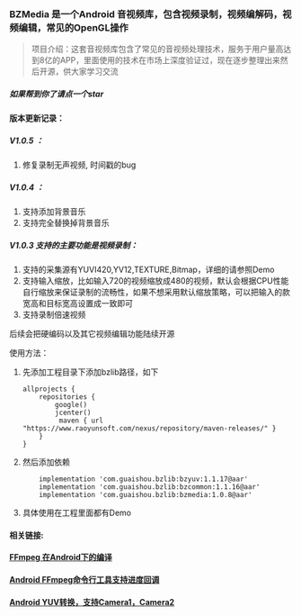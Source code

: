### BZMedia 是一个Android 音视频库，包含视频录制，视频编解码，视频编辑，常见的OpenGL操作

> 项目介绍：这套音视频库包含了常见的音视频处理技术，服务于用户量高达到8亿的APP，里面使用的技术在市场上深度验证过，现在逐步整理出来然后开源，供大家学习交流


##### 如果帮到你了请点一个star

#### 版本更新记录：

##### V1.0.5 ：

1. 修复录制无声视频, 时间戳的bug

##### V1.0.4 ：

1. 支持添加背景音乐
2. 支持完全替换掉背景音乐

##### V1.0.3 支持的主要功能是视频录制：

1. 支持的采集源有YUVI420,YV12,TEXTURE,Bitmap，详细的请参照Demo
2. 支持输入缩放，比如输入720的视频缩放成480的视频，默认会根据CPU性能自行缩放来保证录制的流畅性，如果不想采用默认缩放策略，可以把输入的款宽高和目标宽高设置成一致即可
3. 支持录制倍速视频



后续会把硬编码以及其它视频编辑功能陆续开源



使用方法：

1. 先添加工程目录下添加bzlib路径，如下

   ```
   allprojects {
       repositories {
           google()
           jcenter()
            maven { url "https://www.raoyunsoft.com/nexus/repository/maven-releases/" }
       }
   }
   ```

2. 然后添加依赖

   ```
       implementation 'com.guaishou.bzlib:bzyuv:1.1.17@aar'
       implementation 'com.guaishou.bzlib:bzcommon:1.1.16@aar'
       implementation 'com.guaishou.bzlib:bzmedia:1.0.8@aar'
   ```

3. 具体使用在工程里面都有Demo


#### 相关链接:

#### [FFmpeg 在Android下的编译](https://www.raoyunsoft.com/wordpress/index.php/2020/05/26/ffmpeg-build-android/)

#### [Android FFmpeg命令行工具支持进度回调](https://www.raoyunsoft.com/wordpress/index.php/2020/06/29/bzcmdffmpeg/)

#### [Android YUV转换，支持Camera1，Camera2](https://www.raoyunsoft.com/wordpress/index.php/2020/05/25/androidlibyuv/)

